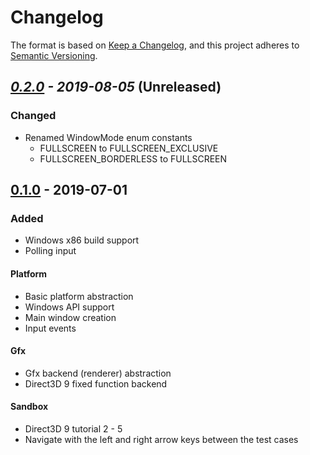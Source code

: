# Changelog
The format is based on [Keep a Changelog](https://keepachangelog.com/en/1.0.0/),
and this project adheres to [Semantic Versioning](https://semver.org/spec/v2.0.0.html).

## *[0.2.0] - 2019-08-05* (**Unreleased**)
### Changed
- Renamed WindowMode enum constants
  - FULLSCREEN to FULLSCREEN_EXCLUSIVE
  - FULLSCREEN_BORDERLESS to FULLSCREEN

## [0.1.0] - 2019-07-01
### Added
- Windows x86 build support
- Polling input

#### Platform
- Basic platform abstraction
- Windows API support
- Main window creation
- Input events

#### Gfx
- Gfx backend (renderer) abstraction
- Direct3D 9 fixed function backend

#### Sandbox
- Direct3D 9 tutorial 2 - 5
- Navigate with the left and right arrow keys between the test cases

[0.2.0]: https://github.com/juli27/basaltcpp/compare/v0.1.0...HEAD
[0.1.0]: https://github.com/juli27/basaltcpp/releases/tag/v0.1.0
